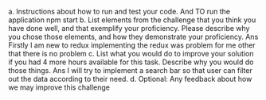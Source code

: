a. Instructions about how to run and test your code.
And TO run the application npm start
b. List elements from the challenge that you think you have done well, and
that exemplify your proficiency. Please describe why you chose those
elements, and how they demonstrate your proficiency.
Ans  Firstly I am new to redux implementing the redux was problem for me other that there is no problem 
c. List what you would do to improve your solution if you had 4 more hours
available for this task. Describe why you would do those things.
Ans  I will try to implement a search bar so that user can filter out the data according to their need.
d. Optional: Any feedback about how we may improve this challenge
